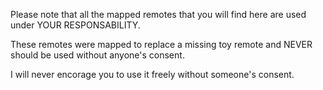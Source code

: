 Please note that all the mapped remotes that you will find here are used under YOUR RESPONSABILITY.

These remotes were mapped to replace a missing toy remote and NEVER should be used without anyone's consent.

I will never encorage you to use it freely without someone's consent.